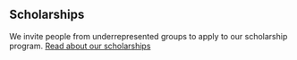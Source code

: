 <h2 class="fz--delta">Scholarships</h2>

We invite people from underrepresented groups to apply to our scholarship program. <a href="/code-of-conduct">Read about our scholarships</a>
